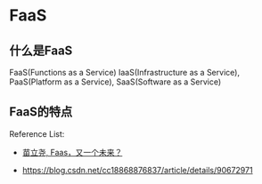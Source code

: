 # FaaS

## 什么是FaaS

FaaS(Functions as a Service) IaaS(Infrastructure as a Service), PaaS(Platform as a Service), SaaS(Software as a Service)

## FaaS的特点



Reference List:

- [苗立尧, Faas，又一个未来？](http://www.uml.org.cn/zjjs/202001023.asp)

- https://blog.csdn.net/cc18868876837/article/details/90672971
